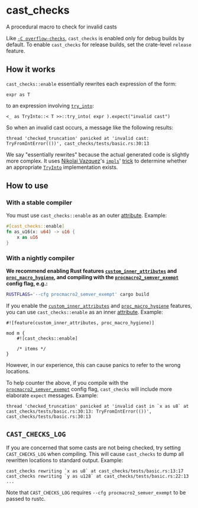 # cast_checks

A procedural macro to check for invalid casts

Like [`-C overflow-checks`], `cast_checks` is enabled only for debug builds by default. To enable `cast_checks` for release builds, set the crate-level `release` feature.

## How it works

`cast_checks::enable` essentially rewrites each expression of the form:

```rust,ignore
expr as T
```

to an expression involving [`try_into`]:

```rust,ignore
<_ as TryInto::< T >>::try_into( expr ).expect("invalid cast")
```

So when an invalid cast occurs, a message like the following results:

```text
thread 'checked_truncation' panicked at 'invalid cast: TryFromIntError(())', cast_checks/tests/basic.rs:30:13
```

We say "essentially rewrites" because the actual generated code is slightly more complex. It uses [Nikolai Vazquez]'s [`impls`]' [trick] to determine whether an appropriate [`TryInto`] implementation exists.

## How to use

### With a stable compiler

You must use `cast_checks::enable` as an outer [attribute]. Example:

```rust
#[cast_checks::enable]
fn as_u16(x: u64) -> u16 {
    x as u16
}
```

### With a nightly compiler

**We recommend enabling Rust features [`custom_inner_attributes`] and [`proc_macro_hygiene`], and compiling with the [`procmacro2_semver_exempt`] config flag, e.g.:**

```sh
RUSTFLAGS='--cfg procmacro2_semver_exempt' cargo build
```

If you enable the [`custom_inner_attributes`] and [`proc_macro_hygiene`] features, you can use `cast_checks::enable` as an inner [attribute]. Example:

```rust,ignore
#![feature(custom_inner_attributes, proc_macro_hygiene)]

mod m {
    #![cast_checks::enable]

    /* items */
}
```

However, in our experience, this can cause panics to refer to the wrong locations.

To help counter the above, if you compile with the [`procmacro2_semver_exempt`] config flag, `cast_checks` will include more elaborate `expect` messages. Example:

```text
thread 'checked_truncation' panicked at 'invalid cast in `x as u8` at cast_checks/tests/basic.rs:30:13: TryFromIntError(())', cast_checks/tests/basic.rs:30:13
```

## `CAST_CHECKS_LOG`

If you are concerned that some casts are not being checked, try setting `CAST_CHECKS_LOG` when compiling. This will cause `cast_checks` to dump all rewritten locations to standard output. Example:

```text
cast_checks rewriting `x as u8` at cast_checks/tests/basic.rs:13:17
cast_checks rewriting `y as u128` at cast_checks/tests/basic.rs:22:13
...
```

Note that `CAST_CHECKS_LOG` requires `--cfg procmacro2_semver_exempt` to be passed to rustc.

[`-c overflow-checks`]: https://doc.rust-lang.org/rustc/codegen-options/index.html#overflow-checks
[attribute]: https://doc.rust-lang.org/reference/attributes.html
[`custom_inner_attributes`]: https://github.com/rust-lang/rust/issues/54726
[`procmacro2_semver_exempt`]: https://github.com/dtolnay/proc-macro2#unstable-features
[`proc_macro_hygiene`]: https://github.com/rust-lang/rust/issues/54727
[`rustflags='--cfg procmacro2_semver_exempt'`]: https://github.com/dtolnay/proc-macro2#unstable-features
[nikolai vazquez]: https://github.com/nvzqz
[`impls`]: https://github.com/nvzqz/impls
[trick]: https://github.com/nvzqz/impls#how-it-works
[`tryinto`]: https://doc.rust-lang.org/std/convert/trait.TryInto.html
[`try_into`]: https://doc.rust-lang.org/std/convert/trait.TryInto.html#tymethod.try_into
